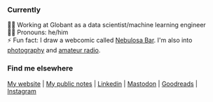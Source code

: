### Currently

👨‍💻 Working at Globant as a data scientist/machine learning engineer  
🧔🏻 Pronouns: he/him  
⚡ Fun fact: I draw a webcomic called [Nebulosa Bar](https://www.nebulosabar.com.br). I'm also into [photography](https://www.flickr.com/photos/soldeace) and [amateur radio](https://www.qrz.com/db/PU2YOZ).

### Find me elsewhere

[My website](https://brunoarine.com) | [My public notes](https://notes.brunoarine.com) | [Linkedin](https://www.linkedin.com/in/bruno-arine) | [Mastodon](https://hachyderm.io/@brunoarine) | [Goodreads](https://www.goodreads.com/brunoarine) | [Instagram](https://instagram.com/brunoarine)

